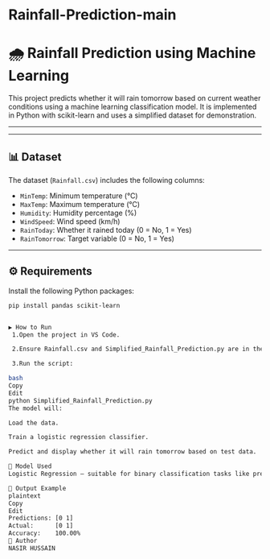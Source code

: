 # Rainfall-Prediction-main
# 🌧️ Rainfall Prediction using Machine Learning

This project predicts whether it will rain tomorrow based on current weather conditions using a machine learning classification model. It is implemented in Python with scikit-learn and uses a simplified dataset for demonstration.

---



---

## 📊 Dataset

The dataset (`Rainfall.csv`) includes the following columns:

- `MinTemp`: Minimum temperature (°C)
- `MaxTemp`: Maximum temperature (°C)
- `Humidity`: Humidity percentage (%)
- `WindSpeed`: Wind speed (km/h)
- `RainToday`: Whether it rained today (0 = No, 1 = Yes)
- `RainTomorrow`: Target variable (0 = No, 1 = Yes)

---

## ⚙️ Requirements

Install the following Python packages:

```bash
pip install pandas scikit-learn


▶️ How to Run
 1.Open the project in VS Code.

 2.Ensure Rainfall.csv and Simplified_Rainfall_Prediction.py are in the same folder.

 3.Run the script:

bash
Copy
Edit
python Simplified_Rainfall_Prediction.py
The model will:

Load the data.

Train a logistic regression classifier.

Predict and display whether it will rain tomorrow based on test data.

🧠 Model Used
Logistic Regression – suitable for binary classification tasks like predicting rain (yes/no).

📌 Output Example
plaintext
Copy
Edit
Predictions: [0 1]
Actual:      [0 1]
Accuracy:    100.00%
🚀 Author
NASIR HUSSAIN

